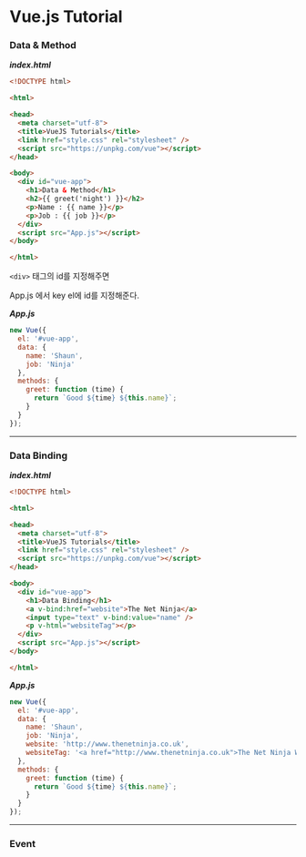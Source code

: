 # Vue.js Tutorial



### Data & Method

***index.html***

```html
<!DOCTYPE html>

<html>

<head>
  <meta charset="utf-8">
  <title>VueJS Tutorials</title>
  <link href="style.css" rel="stylesheet" />
  <script src="https://unpkg.com/vue"></script>
</head>

<body>
  <div id="vue-app">
    <h1>Data & Method</h1>
    <h2>{{ greet('night') }}</h2>
    <p>Name : {{ name }}</p>
    <p>Job : {{ job }}</p>
  </div>
  <script src="App.js"></script>
</body>

</html>
```

`<div>` 태그의 id를 지정해주면

App.js 에서 key el에 id를 지정해준다.



***App.js***

```js
new Vue({
  el: '#vue-app',
  data: {
    name: 'Shaun',
    job: 'Ninja'
  },
  methods: {
    greet: function (time) { 
      return `Good ${time} ${this.name}`;
    }
  }
});
```





----



### Data Binding

***index.html***

```html
<!DOCTYPE html>

<html>

<head>
  <meta charset="utf-8">
  <title>VueJS Tutorials</title>
  <link href="style.css" rel="stylesheet" />
  <script src="https://unpkg.com/vue"></script>
</head>

<body>
  <div id="vue-app">
    <h1>Data Binding</h1>
    <a v-bind:href="website">The Net Ninja</a>
    <input type="text" v-bind:value="name" />
    <p v-html="websiteTag"></p>
  </div>
  <script src="App.js"></script>
</body>

</html>
```

***App.js***

```js
new Vue({
  el: '#vue-app',
  data: {
    name: 'Shaun',
    job: 'Ninja',
    website: 'http://www.thenetninja.co.uk',
    websiteTag: '<a href="http://www.thenetninja.co.uk">The Net Ninja Website</a>'
  },
  methods: {
    greet: function (time) { 
      return `Good ${time} ${this.name}`;
    }
  }
});
```





----



### Event

